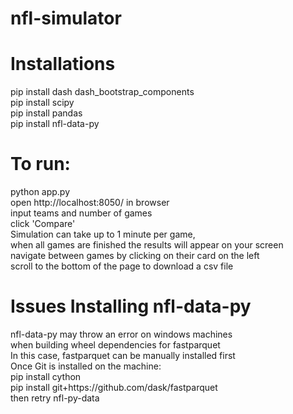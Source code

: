 # nfl-simulator
<h1>Installations</h1>
pip install dash dash_bootstrap_components<br>
pip install scipy<br>
pip install pandas<br>
pip install nfl-data-py<br>
<h1>To run:</h1>
python app.py<br>
open http://localhost:8050/ in browser<br>
input teams and number of games<br>
click 'Compare'<br>
Simulation can take up to 1 minute per game, <br>
when all games are finished the results will appear on your screen<br>
navigate between games by clicking on their card on the left<br>
scroll to the bottom of the page to download a csv file<br>
<h1>Issues Installing nfl-data-py</h1>
nfl-data-py may throw an error on windows machines <br>
when building wheel dependencies for fastparquet<br>
In this case, fastparquet can be manually installed first<br>
Once Git is installed on the machine:<br>
pip install cython<br>
pip install git+https://github.com/dask/fastparquet<br>
then retry nfl-py-data<br>